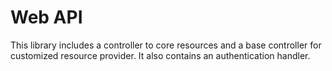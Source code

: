 # Web API

This library includes a controller to core resources and a base controller for customized resource provider.
It also contains an authentication handler.
